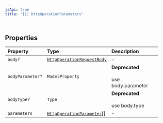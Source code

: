 ```yaml
---
jsApi: true
title: "[I] HttpOperationParameters"

---
```

## Properties

| Property | Type | Description |
| :------ | :------ | :------ |
| `body?` | [`HttpOperationRequestBody`](HttpOperationRequestBody.md) | - |
| `bodyParameter?` | `ModelProperty` | **Deprecated**<br /><br />use body.parameter |
| `bodyType?` | `Type` | **Deprecated**<br /><br />use body.type |
| `parameters` | [`HttpOperationParameter`](../type-aliases/HttpOperationParameter.md)[] | - |
